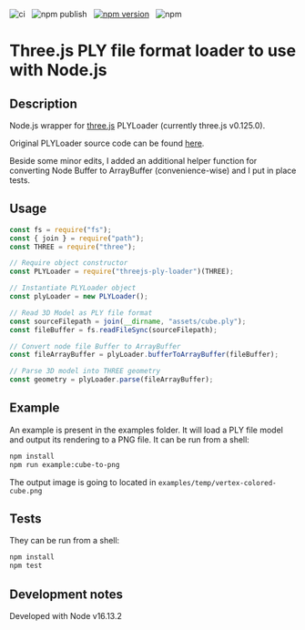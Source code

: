![ci](https://github.com/lanceschi/threejs-ply-loader/workflows/ci/badge.svg)&nbsp;&nbsp;&nbsp;![npm publish](https://github.com/lanceschi/threejs-ply-loader/workflows/npm%20publish/badge.svg)&nbsp;&nbsp;&nbsp;[![npm version](https://badge.fury.io/js/threejs-ply-loader.svg)](http://badge.fury.io/js/threejs-ply-loader)&nbsp;&nbsp;&nbsp;![npm](https://img.shields.io/npm/dm/threejs-ply-loader)


# Three.js PLY file format loader to use with Node.js

## Description
Node.js wrapper for [three.js][THREEJS-github-link] PLYLoader (currently three.js v0.125.0).

Original PLYLoader source code can be found [here][PLYLoader-source-link].

Beside some minor edits, I added an additional helper function for converting Node Buffer to ArrayBuffer (convenience-wise) and I put in place tests.

## Usage

```javascript
const fs = require("fs");
const { join } = require("path");
const THREE = require("three");

// Require object constructor
const PLYLoader = require("threejs-ply-loader")(THREE);

// Instantiate PLYLoader object
const plyLoader = new PLYLoader();

// Read 3D Model as PLY file format
const sourceFilepath = join(__dirname, "assets/cube.ply");
const fileBuffer = fs.readFileSync(sourceFilepath);

// Convert node file Buffer to ArrayBuffer
const fileArrayBuffer = plyLoader.bufferToArrayBuffer(fileBuffer);

// Parse 3D model into THREE geometry
const geometry = plyLoader.parse(fileArrayBuffer);
```


## Example

An example is present in the examples folder. It will load a PLY file model and output its rendering to a PNG file. It can be run from a shell:

```bash
npm install
npm run example:cube-to-png
```

The output image is going to located in `examples/temp/vertex-colored-cube.png`


## Tests
They can be run from a shell:

```bash
npm install
npm test
```

## Development notes
Developed with Node v16.13.2

[THREEJS-github-link]: https://github.com/mrdoob/three.js
[PLYLoader-source-link]: https://github.com/mrdoob/three.js/blob/r115/examples/js/loaders/PLYLoader.js


